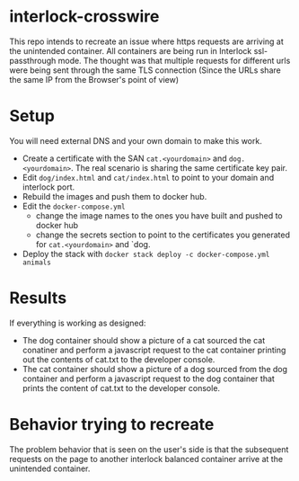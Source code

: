 # interlock-crosswire

This repo intends to recreate an issue where https requests are arriving at the unintended container. All containers are being run in Interlock ssl-passthrough mode. The thought was that multiple requests for different urls were being sent through the same TLS connection (Since the URLs share the same IP from the Browser's point of view)

# Setup
You will need external DNS and your own domain to make this work.

- Create a certificate with the SAN `cat.<yourdomain>` and `dog.<yourdomain>`. The real scenario is sharing the same certificate key pair.
- Edit `dog/index.html` and `cat/index.html` to point to your domain and interlock port.
- Rebuild the images and push them to docker hub.
- Edit the `docker-compose.yml`
  - change the image names to the ones you have built and pushed to docker hub
  - change the secrets section to point to the certificates you generated for `cat.<yourdomain>` and `dog.<yourdomain>
- Deploy the stack with `docker stack deploy -c docker-compose.yml animals`

# Results
If everything is working as designed:
- The dog container should show a picture of a cat sourced the cat conatiner and perform a javascript request to the cat container printing out the contents of cat.txt to the developer console.
- The cat container should show a picture of a dog sourced from the dog container and perform a javascript request to the dog container that prints the content of cat.txt to the developer console.

# Behavior trying to recreate
The problem behavior that is seen on the user's side is that the subsequent requests on the page to another interlock balanced container arrive at the unintended container.
